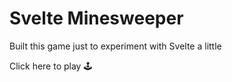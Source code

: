 # Svelte Minesweeper

Built this game just to experiment with Svelte a little

Click here to play 🕹️
